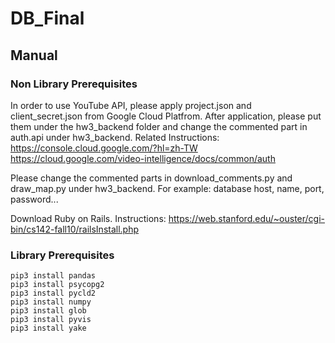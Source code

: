 # DB_Final
## Manual
### Non Library Prerequisites
In order to use YouTube API, please apply project.json and client_secret.json from Google Cloud Platfrom. After application, please put them under the hw3_backend folder and change the commented part in auth.api under hw3_backend.
Related Instructions: 
https://console.cloud.google.com/?hl=zh-TW
https://cloud.google.com/video-intelligence/docs/common/auth 

Please change the commented parts in download_comments.py and draw_map.py under hw3_backend. For example: database host, name, port, password...

Download Ruby on Rails.
Instructions:
https://web.stanford.edu/~ouster/cgi-bin/cs142-fall10/railsInstall.php

### Library Prerequisites
```
pip3 install pandas
pip3 install psycopg2
pip3 install pycld2
pip3 install numpy
pip3 install glob
pip3 install pyvis
pip3 install yake
```